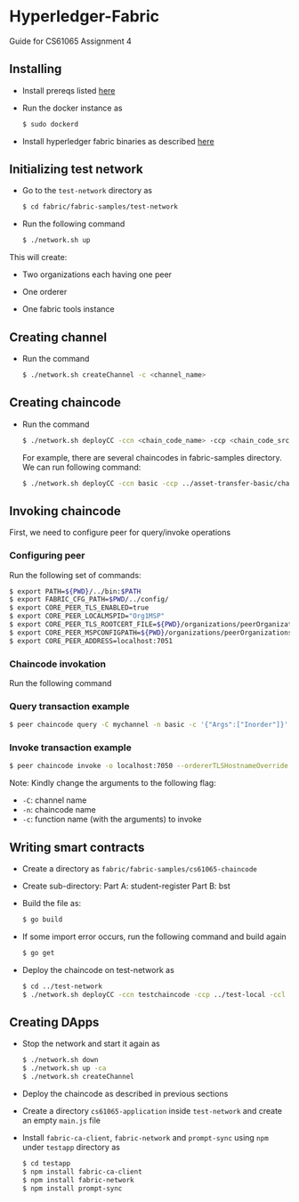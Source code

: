 
# Hyperledger-Fabric

Guide for CS61065 Assignment 4


## Installing

- Install prereqs listed [here](https://hyperledger-fabric.readthedocs.io/en/release-2.2/prereqs.html)

- Run the docker instance as
    ```bash
  $ sudo dockerd
    ```
- Install hyperledger fabric binaries as described [here](https://hyperledger-fabric.readthedocs.io/en/release-2.2/install.html)

## Initializing test network

- Go to the `test-network` directory as

    ```bash
  $ cd fabric/fabric-samples/test-network
    ```
- Run the following command
  ```bash
  $ ./network.sh up
    ```

This will create:

- Two organizations each having one peer

- One orderer

- One fabric tools instance

## Creating channel

- Run the command

    ```bash
  $ ./network.sh createChannel -c <channel_name>
    ```
## Creating chaincode

- Run the command

    ```bash
  $ ./network.sh deployCC -ccn <chain_code_name> -ccp <chain_code_src_path> -ccl <language> -c <channel_name>
    ```
  For example, there are several chaincodes in fabric-samples directory. We can run following command:
    ```bash
  $ ./network.sh deployCC -ccn basic -ccp ../asset-transfer-basic/chaincode-go -ccl go
    ```

## Invoking chaincode
First, we need to configure peer for query/invoke operations

### Configuring peer
Run the following set of commands:
```bash
$ export PATH=${PWD}/../bin:$PATH
$ export FABRIC_CFG_PATH=$PWD/../config/
$ export CORE_PEER_TLS_ENABLED=true
$ export CORE_PEER_LOCALMSPID="Org1MSP"
$ export CORE_PEER_TLS_ROOTCERT_FILE=${PWD}/organizations/peerOrganizations/org1.example.com/peers/peer0.org1.example.com/tls/ca.crt
$ export CORE_PEER_MSPCONFIGPATH=${PWD}/organizations/peerOrganizations/org1.example.com/users/Admin@org1.example.com/msp
$ export CORE_PEER_ADDRESS=localhost:7051
```
### Chaincode invokation
Run the following command

### Query transaction example
```bash
$ peer chaincode query -C mychannel -n basic -c '{"Args":["Inorder"]}'
```
### Invoke transaction example
```bash
$ peer chaincode invoke -o localhost:7050 --ordererTLSHostnameOverride orderer.example.com --tls --cafile "${PWD}/organizations/ordererOrganizations/example.com/orderers/orderer.example.com/msp/tlscacerts/tlsca.example.com-cert.pem" -C mychannel -n basic --peerAddresses localhost:7051 --tlsRootCertFiles "${PWD}/organizations/peerOrganizations/org1.example.com/peers/peer0.org1.example.com/tls/ca.crt" --peerAddresses localhost:9051 --tlsRootCertFiles "${PWD}/organizations/peerOrganizations/org2.example.com/peers/peer0.org2.example.com/tls/ca.crt" -c '{"function":"InitLedger","Args":[]}'
```
Note: Kindly change the arguments to the following flag:
- `-C`: channel name
- `-n`: chaincode name
- `-c`: function name (with the arguments) to invoke

## Writing smart contracts
- Create a directory as `fabric/fabric-samples/cs61065-chaincode`

- Create sub-directory:
Part A: student-register
Part B: bst
- Build the file as:

  ```bash
  $ go build
  ```
- If some import error occurs, run the following command and build again
  ```bash
  $ go get
  ```
- Deploy the chaincode on test-network as
  ```bash
  $ cd ../test-network
  $ ./network.sh deployCC -ccn testchaincode -ccp ../test-local -ccl go
  ```
## Creating DApps
- Stop the network and start it again as
  ```bash
  $ ./network.sh down
  $ ./network.sh up -ca
  $ ./network.sh createChannel
  ```
- Deploy the chaincode as described in previous sections
- Create a directory `cs61065-application` inside `test-network` and create an empty `main.js` file
- Install `fabric-ca-client`, `fabric-network` and `prompt-sync` using `npm` under `testapp` directory as

  ```bash
  $ cd testapp
  $ npm install fabric-ca-client
  $ npm install fabric-network
  $ npm install prompt-sync
  ```
